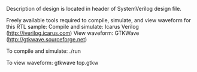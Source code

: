 Description of design is located in header of SystemVerilog design file.

Freely available tools required to compile, simulate, and view waveform for this RTL sample:
    Compile and simulate: Icarus Verilog (http://iverilog.icarus.com)
    View waveform:        GTKWave (http://gtkwave.sourceforge.net)

To compile and simulate:
    ./run

To view waveform:
    gtkwave top.gtkw
